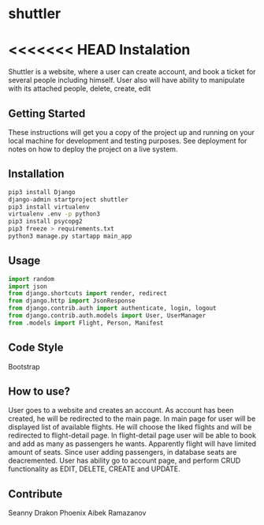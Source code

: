 # shuttler
<<<<<<< HEAD
Instalation
=======
Shuttler is a website, where a user can create account, and book a ticket for several people including himself. User also will have ability to manipulate with its attached people, delete, create, edit

## Getting Started
These instructions will get you a copy of the project up and running on your local machine for development and testing purposes. See deployment for notes on how to deploy the project on a live system.

## Installation
```bash
pip3 install Django
django-admin startproject shuttler
pip3 install virtualenv
virtualenv .env -p python3
pip3 install psycopg2
pip3 freeze > requirements.txt
python3 manage.py startapp main_app
```

## Usage
``` python
import random
import json
from django.shortcuts import render, redirect
from django.http import JsonResponse
from django.contrib.auth import authenticate, login, logout
from django.contrib.auth.models import User, UserManager
from .models import Flight, Person, Manifest

```
## Code Style
Bootstrap

## How to use?
User goes to a website and creates an account. As account has been created, he will be redirected to the main page. In main page for user will be displayed list of available flights. He will choose the liked flights and will be redirected to flight-detail page. In flight-detail page user will be able to book and add as many as passengers he wants. Apparently flight will have limited amount of seats. Since user adding passengers, in database seats are deacremented. User has ability go to account page, and perform CRUD functionality as EDIT, DELETE, CREATE and UPDATE.

## Contribute
Seanny Drakon Phoenix
Aibek Ramazanov
